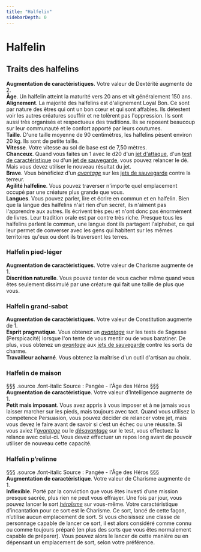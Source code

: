 ```yaml
---
title: "Halfelin"
sidebarDepth: 0
---
```

# Halfelin
## Traits des halfelins

**Augmentation de caractéristiques**. Votre valeur de Dextérité augmente de 2.  
**Âge**. Un halfelin atteint la maturité vers 20 ans et vit généralement 150 ans.  
**Alignement**. La majorité des halfelins est d'alignement Loyal Bon. Ce sont par nature des êtres qui ont un bon cœur et qui sont affables. Ils détestent voir les autres créatures souffrir et ne tolèrent pas l'oppression. Ils sont aussi très organisés et respectueux des traditions. Ils se reposent beaucoup sur leur communauté et le confort apporté par leurs coutumes.  
**Taille**. D'une taille moyenne de 90 centimètres, les halfelins pèsent environ 20 kg. Ils sont de petite taille.  
**Vitesse**. Votre vitesse au sol de base est de 7,50 mètres.  
**Chanceux**. Quand vous faites un 1 avec le d20 d'un [jet d'attaque](/combattre/#jets-d-attaque), d'un [test de caractéristique](/utiliser-les-caracteristiques/#tests-de-caracteristique) ou d'un [jet de sauvegarde](/utiliser-les-caracteristiques/#jets-de-sauvegarde), vous pouvez relancer le dé. Mais vous devez utiliser le nouveau résultat du jet.  
**Brave**. Vous bénéficiez d'un [_avantage_](/utiliser-les-caracteristiques/#avantage-et-desavantage) sur les [jets de sauvegarde](/utiliser-les-caracteristiques/#jets-de-sauvegarde) contre la terreur.  
**Agilité halfeline**. Vous pouvez traverser n'importe quel emplacement occupé par une créature plus grande que vous.  
**Langues**. Vous pouvez parler, lire et écrire en commun et en halfelin. Bien que la langue des halfelins n'ait rien d'un secret, ils n'aiment pas l'apprendre aux autres. Ils écrivent très peu et n'ont donc pas énormément de livres. Leur tradition orale est par contre très riche. Presque tous les halfelins parlent le commun, une langue dont ils partagent l'alphabet, ce qui leur permet de converser avec les gens qui habitent sur les mêmes territoires qu'eux ou dont ils traversent les terres.

### Halfelin pied-léger

**Augmentation de caractéristiques**. Votre valeur de Charisme augmente de 1.  
**Discrétion naturelle**. Vous pouvez tenter de vous cacher même quand vous êtes seulement dissimulé par une créature qui fait une taille de plus que vous.

### Halfelin grand-sabot

**Augmentation de caractéristiques**. Votre valeur de Constitution augmente de 1.  
**Esprit pragmatique**. Vous obtenez un [_avantage_](/utiliser-les-caracteristiques/#avantage-et-desavantage) sur les tests de Sagesse (Perspicacité) lorsque l'on tente de vous mentir ou de vous baratiner. De plus, vous obtenez un [_avantage_](/utiliser-les-caracteristiques/#avantage-et-desavantage) aux [jets de sauvegarde](/utiliser-les-caracteristiques/#jets-de-sauvegarde) contre les sorts de charme.  
**Travailleur acharné**. Vous obtenez la maîtrise d'un outil d'artisan au choix.

### <span class="icon-gondolfiere"></span> Halfelin de maison
§§§ .source .font-italic
Source : Pangée - l'Âge des Héros
§§§
**Augmentation de caractéristique**. Votre valeur d’Intelligence augmente de 1.  
**Petit mais imposant**. Vous avez appris à vous imposer et à ne jamais vous laisser marcher sur les pieds, mais toujours avec tact. Quand vous utilisez la compétence Persuasion, vous pouvez décider de relancer votre jet, mais vous devez le faire avant de savoir si c’est un échec ou une réussite. Si vous aviez l’[_avantage_](/utiliser-les-caracteristiques/#avantage-et-desavantage) ou le [_désavantage_](/utiliser-les-caracteristiques/#avantage-et-desavantage) sur le test, vous effectuez la relance avec celui-ci. Vous devez effectuer un repos long avant de pouvoir utiliser de nouveau cette capacité.

### <span class="icon-gondolfiere"></span> Halfelin p’relinne
§§§ .source .font-italic
Source : Pangée - l'Âge des Héros
§§§
**Augmentation de caractéristique**. Votre valeur de Charisme augmente de 1.  
**Inflexible**. Porté par la conviction que vous êtes investi d’une mission presque sacrée, plus rien ne peut vous effrayer. Une fois par jour, vous pouvez lancer le sort [_héroïsme_](/grimoire/heroisme/) sur vous-même. Votre caractéristique d’incantation pour ce sort est le Charisme. Ce sort, lancé de cette façon, n’utilise aucun emplacement de sort. Si vous choisissez une classe de personnage capable de lancer ce sort, il est alors considéré comme connu ou comme toujours préparé (en plus des sorts que vous êtes normalement capable de préparer). Vous pouvez alors le lancer de cette manière ou en dépensant un emplacement de sort, selon votre préférence.
